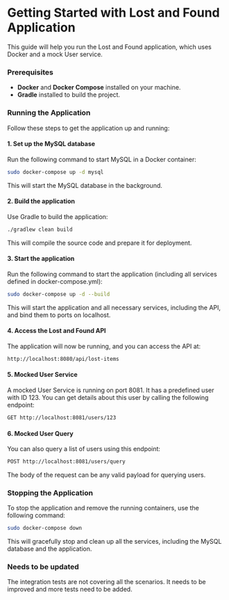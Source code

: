 # Getting Started with Lost and Found Application

This guide will help you run the Lost and Found application, which uses Docker and a mock User service.

### Prerequisites

- **Docker** and **Docker Compose** installed on your machine.
- **Gradle** installed to build the project.

### Running the Application

Follow these steps to get the application up and running:

#### 1. Set up the MySQL database
Run the following command to start MySQL in a Docker container:

```bash
sudo docker-compose up -d mysql
````

This will start the MySQL database in the background.

#### 2. Build the application
Use Gradle to build the application:

```bash
./gradlew clean build
```
This will compile the source code and prepare it for deployment.

#### 3. Start the application
Run the following command to start the application (including all services defined in docker-compose.yml):

```bash
sudo docker-compose up -d --build
```
This will start the application and all necessary services, including the API, and bind them to ports on localhost.

#### 4. Access the Lost and Found API
The application will now be running, and you can access the API at:

```bash
http://localhost:8080/api/lost-items
```
#### 5. Mocked User Service
A mocked User Service is running on port 8081.
It has a predefined user with ID 123.
You can get details about this user by calling the following endpoint:

```bash
GET http://localhost:8081/users/123
```
#### 6. Mocked User Query
You can also query a list of users using this endpoint:

```bash
POST http://localhost:8081/users/query
```
The body of the request can be any valid payload for querying users.

### Stopping the Application
To stop the application and remove the running containers, use the following command:

```bash
sudo docker-compose down
```
This will gracefully stop and clean up all the services, including the MySQL database and the application.


### Needs to be updated

The integration tests are not covering all the scenarios. It needs to be improved and more tests need to be added.
